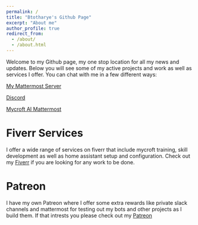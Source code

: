 ```yaml
---
permalink: /
title: "Btotharye's Github Page"
excerpt: "About me"
author_profile: true
redirect_from: 
  - /about/
  - /about.html
---
```


Welcome to my Github page, my one stop location for all my news and updates.  Below you will see some of my active projects and work as well as services I offer.  You can chat with me in a few different ways:

[My Mattermost Server](https://chat.lackey.io/signup_user_complete/?id=xopou3ri3bfc5mcrjrsi9matga)

[Discord](https://discord.gg/u5PNAk)

[Mycroft AI Mattermost](https://chat.mycroft.ai)

Fiverr Services
=====
I offer a wide range of services on fiverr that include mycroft training, skill development as well as home assistant setup and configuration.  Check out my [Fiverr](https://www.fiverr.com/brianhopkins755) if you are looking for any work to be done.

Patreon
=====
I have my own Patreon where I offer some extra rewards like private slack channels and mattermost for testing out my bots and other projects as I build them.  If that intrests you please check out my [Patreon](https://www.patreon.com/Geekedoutsol)
